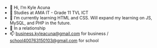 - 👋 Hi, I’m Kyle Acuna
- 🏫 Studies at AMA IT - Grade 11 TVL ICT
- 🌱 I’m currently learning HTML and CSS. Will expand my learning on JS, MySQL, and PHP in the future.
- 💞️ In a relationship
- 📫 business.kyleacuna@gmail.com for business / school400763150103@gmail.com for school

<!---
kyleacuna/kyleacuna is a ✨ special ✨ repository because its `README.md` (this file) appears on your GitHub profile.
You can click the Preview link to take a look at your changes.
--->
